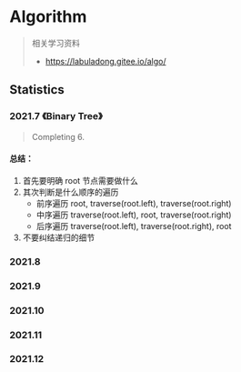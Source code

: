 # Algorithm
> 相关学习资料
> * https://labuladong.gitee.io/algo/


## Statistics
### 2021.7 《Binary Tree》
> Completing 6.

#### 总结：
1. 首先要明确 root 节点需要做什么
2. 其次判断是什么顺序的遍历
   * 前序遍历   root, traverse(root.left), traverse(root.right)  
   * 中序遍历   traverse(root.left), root, traverse(root.right)
   * 后序遍历   traverse(root.left), traverse(root.right), root
3. 不要纠结递归的细节

### 2021.8
> 

### 2021.9
>

### 2021.10
>

### 2021.11
>

### 2021.12
>
